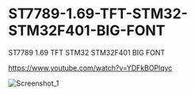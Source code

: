 # ST7789-1.69-TFT-STM32-STM32F401-BIG-FONT
ST7789 1.69 TFT STM32 STM32F401 BIG FONT

https://www.youtube.com/watch?v=YDFkBOPlqyc

![Screenshot_1](https://github.com/offpic/ST7789-1.69-TFT-STM32-STM32F401-BIG-FONT/assets/31142397/15068922-e6dd-4422-90e5-684bfc9f991d)
